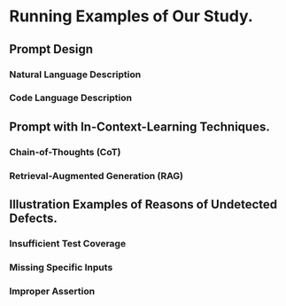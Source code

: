 # Running Examples of Our Study.


## Prompt Design

### Natural Language Description

### Code Language Description

## Prompt with In-Context-Learning Techniques.

### Chain-of-Thoughts (CoT)

### Retrieval-Augmented Generation (RAG)


## Illustration Examples of Reasons of Undetected Defects.

### Insufficient Test Coverage

### Missing Specific Inputs

### Improper Assertion


